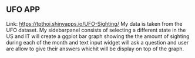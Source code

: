 ## UFO APP
Link: https://tpthoi.shinyapps.io/UFO-Sighting/
My data is taken from the UFO dataset. My sidebarpanel consists of selecting a different state in the US and IT will create a ggplot bar graph showing the the amount of sighting during each of the month and text input widget will ask a question and user are allow to give their answers whichit will be display on top of the graph.
